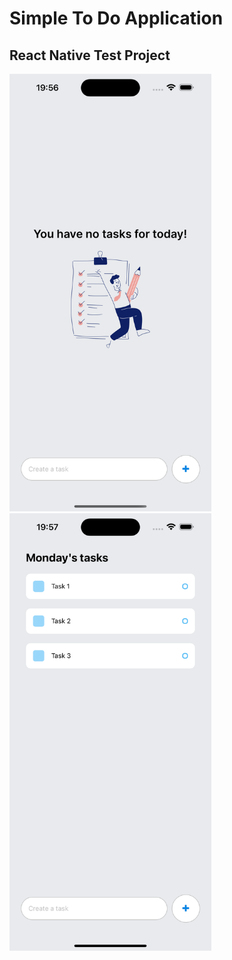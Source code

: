 # **Simple To Do Application**
## React Native Test Project
<img src="assets/screenshots/no-tasks.png" height="700">
<img src="assets/screenshots/ios-with-tasks.png" height="700">